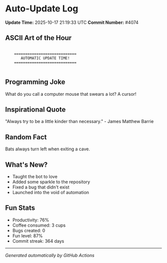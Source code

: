 # Auto-Update Log
**Update Time:** 2025-10-17 21:19:33 UTC
**Commit Number:** #4074

## ASCII Art of the Hour
```

    ============================
       AUTOMATIC UPDATE TIME!
    ============================
        
```

## Programming Joke
What do you call a computer mouse that swears a lot? A cursor!

## Inspirational Quote
"Always try to be a little kinder than necessary." - James Matthew Barrie

## Random Fact
Bats always turn left when exiting a cave.

## What's New?
- Taught the bot to love
- Added some sparkle to the repository
- Fixed a bug that didn't exist
- Launched into the void of automation

## Fun Stats
- Productivity: 76%
- Coffee consumed: 3 cups
- Bugs created: 0
- Fun level: 87%
- Commit streak: 364 days

---
*Generated automatically by GitHub Actions*
